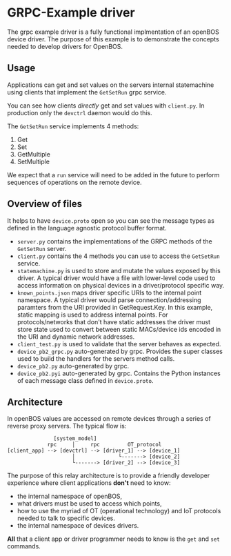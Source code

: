 # GRPC-Example driver

The grpc example driver is a fully functional implmentation of an openBOS device driver. The purpose of this example is to demonstrate the concepts needed to develop drivers for OpenBOS.

## Usage 
Applications can get and set values on the servers internal statemachine using clients that implement the `GetSetRun` grpc service.

You can see how clients *directly* get and set values with `client.py`. In production only the `devctrl` daemon would do this.

The `GetSetRun` service implements 4 methods: 
1. Get
2. Set
3. GetMultiple
4. SetMultiple

We expect that a `run` service will need to be added in the future to perform sequences of operations on the remote device.

## Overview of files
It helps to have `device.proto` open so you can see the message types as defined in the language agnostic protocol buffer format.

- `server.py` contains the implementations of the GRPC methods of the `GetSetRun` server.
- `client.py` contains the 4 methods you can use to access the `GetSetRun` service.
- `statemachine.py` is used to store and mutate the values exposed by this driver. A typical driver would have a file with lower-level code used to access information on physical devices in a driver/protocol specific way.
- `known_points.json` maps driver specific URIs to the internal point namespace. A typical driver would parse connection/addressing paramters from the URI provided in GetRequest.Key. In this example, static mapping is used to address internal points. For protocols/networks that don't have static addresses the driver must store state used to convert between static MACs/device ids encoded in the URI and dynamic network addresses.
- `client_test.py` is used to validate that the server behaves as expected.
- `device_pb2_grpc.py` auto-generated by grpc. Provides the super classes used to build the handlers for the servers method calls.
- `device_pb2.py` auto-generated by grpc.
- `device_pb2.pyi` auto-generated by grpc. Contains the Python instances of each message class defined in `device.proto`.

## Architecture
In openBOS values are accessed on remote devices through a series of reverse proxy servers. The typical flow is:

```
               [system_model]
             rpc     │     rpc         OT_protocol
[client_app] --> [devctrl] --> [driver_1] --> [device_1]
                     │              └-------> [device_2]
                     └-------> [driver_2] --> [device_3]
```

The purpose of this relay architecture is to provide a friendly developer experience where client applications **don't** need to know:
- the internal namespace of openBOS, 
- what drivers must be used to access which points,
- how to use the myriad of OT (operational technology) and IoT protocols needed to talk to specific devices.
- the internal namespace of devices drivers.

**All** that a client app or driver programmer needs to know is the `get` and `set` commands.
